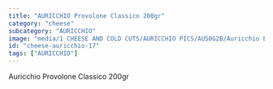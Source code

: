 ```yaml
---
title: "AURICCHIO Provolone Classico 200gr"
category: "cheese"
subcategory: "AURICCHIO"
image: "media/1 CHEESE AND COLD CUTS/AURICCHIO PICS/AU50G2B/Auricchio PROVOLONE CLASSICO 200gr.jpg"
id: "cheese-auricchio-17"
tags: ["AURICCHIO"]
---
```


Auricchio Provolone Classico 200gr
